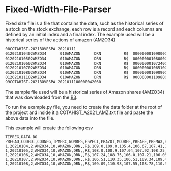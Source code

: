 # Fixed-Width-File-Parser
Fixed size file is a file that contains the data, such as the historical series of a stock on the stock exchange, each row is a record and each columns are defined by an initial index and a final index. 
The example used will be a historical series of the actions of amazon (AMZO34)

```txt
00COTAHIST.2021BOVESPA 20210111
012021010402AMZO34      010AMAZON      DRN          R$  000000001090000000000109000000000010540000000001066700000000107410000000010740000000001074102285000000000000151994000000001621343608000000000000009999123100000010000000000000BRAMZOBDR002102
012021010502AMZO34      010AMAZON      DRN          R$  000000001080000000000108900000000010704000000001079200000000108250000000010823000000001082501994000000000000100149000000001080876323000000000000009999123100000010000000000000BRAMZOBDR002102
012021010602AMZO34      010AMAZON      DRN          R$  000000001072400000000108750000000010600000000001072100000000106050000000010601000000001060503579000000000000203760000000002184538185000000000000009999123100000010000000000000BRAMZOBDR002102
012021010702AMZO34      010AMAZON      DRN          R$  000000001065100000000110350000000010651000000001093400000000109400000000010930000000001094004019000000000000169224000000001850334308000000000000009999123100000010000000000000BRAMZOBDR002102
012021010802AMZO34      010AMAZON      DRN          R$  000000001090900000000110980000000010755000000001087800000000110980000000011096000000001109808780000000000000268644000000002922369747000000000000009999123100000010000000000000BRAMZOBDR002102
012021011102AMZO34      010AMAZON      DRN          R$  000000001109800000000110980000000010905000000001100100000000110500000000011000000000001105004008000000000000243836000000002682440698000000000000009999123100000010000000000000BRAMZOBDR002102
99COTAHIST.2021BOVESPA 2021011100000042060
```

The sample file used will be a historical series of Amazon shares (AMZO34) that was downloaded from the [B3](http://www.b3.com.br/pt_br/market-data-e-indices/servicos-de-dados/market-data/historico/mercado-a-vista/series-historicas/).

To run the example.py file, you need to create the data folder at the root of the project and inside it a COTAHIST_A2021_AMZ.txt file and paste the above data into the file. 

This example will create the following csv
```csv
TIPREG,DATA DO PREGAO,CODBDI,CODNEG,TPMERC,NOMRES,ESPECI,PRAZOT,MODREF,PREABE,PREMAX,PREMIN,PREMED,PREULT,PREOFC,PREOFV,TOTNEG,QUATOT,VOLTOT,PREEXE,INDOPC,DATVEN,FATCOT,PTOEXE,CODISI,DISMES
1,20210104,2,AMZO34,10,AMAZON,DRN,,R$,109.0,109.0,105.4,106.67,107.41,107.4,107.41,2285,151994,1621343608,0.0,0,99991231,0000001,0000000000000,BRAMZOBDR002,102
1,20210105,2,AMZO34,10,AMAZON,DRN,,R$,108.0,108.9,107.04,107.92,108.25,108.23,108.25,1994,100149,1080876323,0.0,0,99991231,0000001,0000000000000,BRAMZOBDR002,102
1,20210106,2,AMZO34,10,AMAZON,DRN,,R$,107.24,108.75,106.0,107.21,106.05,106.01,106.05,3579,203760,2184538185,0.0,0,99991231,0000001,0000000000000,BRAMZOBDR002,102
1,20210107,2,AMZO34,10,AMAZON,DRN,,R$,106.51,110.35,106.51,109.34,109.4,109.3,109.4,4019,169224,1850334308,0.0,0,99991231,0000001,0000000000000,BRAMZOBDR002,102
1,20210108,2,AMZO34,10,AMAZON,DRN,,R$,109.09,110.98,107.55,108.78,110.98,110.96,110.98,8780,268644,2922369747,0.0,0,99991231,0000001,0000000000000,BRAMZOBDR002,102
```